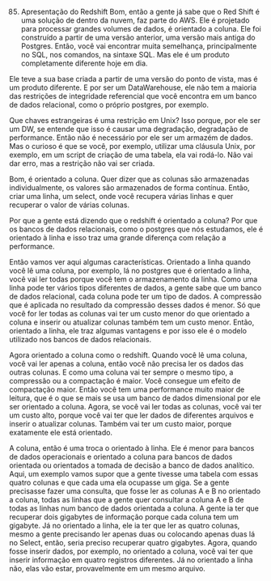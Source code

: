 85. Apresentação do Redshift
Bom, então a gente já sabe que o Red Shift é uma solução de dentro da nuvem, faz parte do AWS.
Ele é projetado para processar grandes volumes de dados, é orientado a coluna. Ele foi construído a partir de uma versão anterior, uma versão mais antiga do Postgres. Então, você vai encontrar muita semelhança, principalmente no SQL, nos comandos, na sintaxe SQL. Mas ele é um produto completamente diferente hoje em dia.

Ele teve a sua base criada a partir de uma versão do ponto de vista, mas é um produto diferente. E por ser um DataWarehouse, ele não tem a maioria das restrições de integridade referencial que você encontra em um banco de dados relacional, como o próprio postgres, por exemplo.

Que chaves estrangeiras é uma restrição em Unix? Isso porque, por ele ser um DW, se entende que isso é causar uma degradação, degradação de performance. Então não é necessário por ele ser um armazém de dados. Mas o curioso é que se você, por exemplo, utilizar uma cláusula Unix, por exemplo, em um script de criação de uma tabela, ela vai rodá-lo. Não vai dar erro, mas a restrição não vai ser criada. 

Bom, é orientado a coluna. Quer dizer que as colunas são armazenadas individualmente, os valores são armazenados de forma contínua. Então, criar uma linha, um select, onde você recupera várias linhas e quer recuperar o valor de várias colunas.

Por que a gente está dizendo que o redshift é orientado a coluna? Por que os bancos de dados relacionais, como o postgres que nós estudamos, ele é orientado à linha e isso traz uma grande diferença com relação a performance.

Então vamos ver aqui algumas características.
Orientado a linha quando você lê uma coluna, por exemplo, lá no postgres que é orientado a linha, você vai ler todas porque você tem o armazenamento da linha. Como uma linha pode ter vários tipos diferentes de dados, a gente sabe que um banco de dados relacional, cada coluna pode ter um tipo de dados.
A compressão que é aplicada no resultado da compressão desses dados é menor. Só que você for ler todas as colunas vai ter um custo menor do que orientado a coluna e inserir ou atualizar colunas também tem um custo menor. Então, orientado a linha, ele traz algumas vantagens e por isso ele é o modelo utilizado nos bancos de dados relacionais.

Agora orientado a coluna como o redshift.
Quando você lê uma coluna, você vai ler apenas a coluna, então você não precisa ler os dados das outras colunas. E como uma coluna vai ter sempre o mesmo tipo, a compressão ou a compactação é maior. Você consegue um efeito de compactação maior.
Então você tem uma performance muito maior de leitura, que é o que se mais se usa um banco de dados dimensional por ele ser orientado a coluna.
Agora, se você vai ler todas as colunas, você vai ter um custo alto, porque você vai ter que ler dados de diferentes arquivos e inserir o atualizar colunas.
Também vai ter um custo maior, porque exatamente ele está orientado.

A coluna, então é uma troca o orientado à linha.
Ele é menor para bancos de dados operacionais e orientado a coluna para bancos de dados orientada ou orientados a tomada de decisão a banco de dados analítico. Aqui, um exemplo vamos supor que a gente tivesse uma tabela com essas quatro colunas e que cada uma ela ocupasse um giga.
Se a gente precisasse fazer uma consulta, que fosse ler as colunas A e B no orientado a coluna, todas as linhas que a gente quer consultar a coluna A e B de todas as linhas num banco de dados orientada a coluna. A gente ia ter que recuperar dois gigabytes de informação porque cada coluna tem um gigabyte.
Já no orientado a linha, ele ia ter que ler as quatro colunas, mesmo a gente precisando ler apenas duas ou colocando apenas duas lá no Select, então, seria preciso recuperar quatro gigabytes. Agora, quando fosse inserir dados, por exemplo, no orientado a coluna, você vai ter que inserir informação em quatro registros diferentes. Já no orientado a linha não, elas vão estar, provavelmente em um mesmo arquivo.